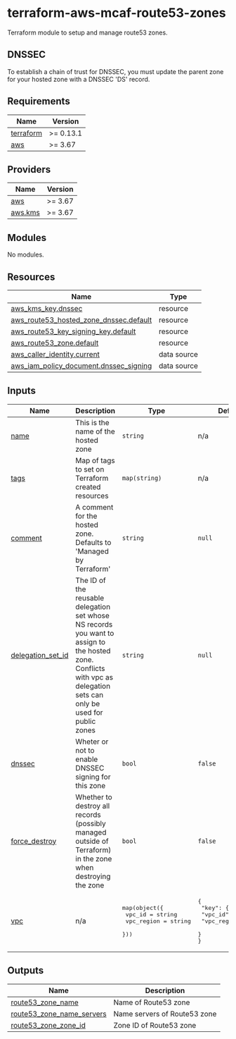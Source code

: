 # terraform-aws-mcaf-route53-zones

Terraform module to setup and manage route53 zones.

## DNSSEC

To establish a chain of trust for DNSSEC, you must update the parent zone for your hosted zone with a DNSSEC 'DS' record.

<!--- BEGIN_TF_DOCS --->
## Requirements

| Name | Version |
|------|---------|
| <a name="requirement_terraform"></a> [terraform](#requirement\_terraform) | >= 0.13.1 |
| <a name="requirement_aws"></a> [aws](#requirement\_aws) | >= 3.67 |

## Providers

| Name | Version |
|------|---------|
| <a name="provider_aws"></a> [aws](#provider\_aws) | >= 3.67 |
| <a name="provider_aws.kms"></a> [aws.kms](#provider\_aws.kms) | >= 3.67 |

## Modules

No modules.

## Resources

| Name | Type |
|------|------|
| [aws_kms_key.dnssec](https://registry.terraform.io/providers/hashicorp/aws/latest/docs/resources/kms_key) | resource |
| [aws_route53_hosted_zone_dnssec.default](https://registry.terraform.io/providers/hashicorp/aws/latest/docs/resources/route53_hosted_zone_dnssec) | resource |
| [aws_route53_key_signing_key.default](https://registry.terraform.io/providers/hashicorp/aws/latest/docs/resources/route53_key_signing_key) | resource |
| [aws_route53_zone.default](https://registry.terraform.io/providers/hashicorp/aws/latest/docs/resources/route53_zone) | resource |
| [aws_caller_identity.current](https://registry.terraform.io/providers/hashicorp/aws/latest/docs/data-sources/caller_identity) | data source |
| [aws_iam_policy_document.dnssec_signing](https://registry.terraform.io/providers/hashicorp/aws/latest/docs/data-sources/iam_policy_document) | data source |

## Inputs

| Name | Description | Type | Default | Required |
|------|-------------|------|---------|:--------:|
| <a name="input_name"></a> [name](#input\_name) | This is the name of the hosted zone | `string` | n/a | yes |
| <a name="input_tags"></a> [tags](#input\_tags) | Map of tags to set on Terraform created resources | `map(string)` | n/a | yes |
| <a name="input_comment"></a> [comment](#input\_comment) | A comment for the hosted zone. Defaults to 'Managed by Terraform' | `string` | `null` | no |
| <a name="input_delegation_set_id"></a> [delegation\_set\_id](#input\_delegation\_set\_id) | The ID of the reusable delegation set whose NS records you want to assign to the hosted zone. Conflicts with vpc as delegation sets can only be used for public zones | `string` | `null` | no |
| <a name="input_dnssec"></a> [dnssec](#input\_dnssec) | Wheter or not to enable DNSSEC signing for this zone | `bool` | `false` | no |
| <a name="input_force_destroy"></a> [force\_destroy](#input\_force\_destroy) | Whether to destroy all records (possibly managed outside of Terraform) in the zone when destroying the zone | `bool` | `false` | no |
| <a name="input_vpc"></a> [vpc](#input\_vpc) | n/a | <pre>map(object({<br>    vpc_id     = string<br>    vpc_region = string<br>  }))</pre> | <pre>{<br>  "key": {<br>    "vpc_id": null,<br>    "vpc_region": null<br>  }<br>}</pre> | no |

## Outputs

| Name | Description |
|------|-------------|
| <a name="output_route53_zone_name"></a> [route53\_zone\_name](#output\_route53\_zone\_name) | Name of Route53 zone |
| <a name="output_route53_zone_name_servers"></a> [route53\_zone\_name\_servers](#output\_route53\_zone\_name\_servers) | Name servers of Route53 zone |
| <a name="output_route53_zone_zone_id"></a> [route53\_zone\_zone\_id](#output\_route53\_zone\_zone\_id) | Zone ID of Route53 zone |

<!--- END_TF_DOCS --->
